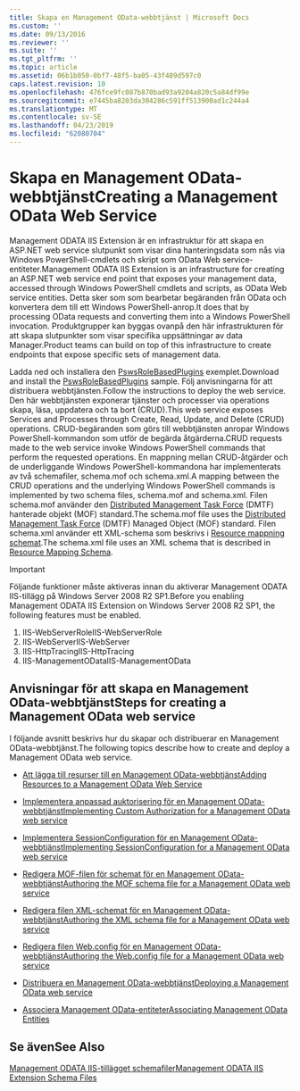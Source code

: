 ```yaml
---
title: Skapa en Management OData-webbtjänst | Microsoft Docs
ms.custom: ''
ms.date: 09/13/2016
ms.reviewer: ''
ms.suite: ''
ms.tgt_pltfrm: ''
ms.topic: article
ms.assetid: 06b1b050-0bf7-48f5-ba05-43f489d597c0
caps.latest.revision: 10
ms.openlocfilehash: 476fce9fc087b870bad93a9204a820c5a84df99e
ms.sourcegitcommit: e7445ba8203da304286c591ff513900ad1c244a4
ms.translationtype: MT
ms.contentlocale: sv-SE
ms.lasthandoff: 04/23/2019
ms.locfileid: "62080704"
---
```

# <a name="creating-a-management-odata-web-service"></a><span data-ttu-id="60446-102">Skapa en Management OData-webbtjänst</span><span class="sxs-lookup"><span data-stu-id="60446-102">Creating a Management OData Web Service</span></span>

<span data-ttu-id="60446-103">Management ODATA IIS Extension är en infrastruktur för att skapa en ASP.NET web service slutpunkt som visar dina hanteringsdata som nås via Windows PowerShell-cmdlets och skript som OData Web service-entiteter.</span><span class="sxs-lookup"><span data-stu-id="60446-103">Management ODATA IIS Extension is an infrastructure for creating an ASP.NET web service end point that exposes your management data, accessed through Windows PowerShell cmdlets and scripts, as OData Web service entities.</span></span> <span data-ttu-id="60446-104">Detta sker som som bearbetar begäranden från OData och konvertera dem till ett Windows PowerShell-anrop.</span><span class="sxs-lookup"><span data-stu-id="60446-104">It does that by processing OData requests and converting them into a Windows PowerShell invocation.</span></span> <span data-ttu-id="60446-105">Produktgrupper kan byggas ovanpå den här infrastrukturen för att skapa slutpunkter som visar specifika uppsättningar av data Manager.</span><span class="sxs-lookup"><span data-stu-id="60446-105">Product teams can build on top of this infrastructure to create endpoints that expose specific sets of management data.</span></span>

<span data-ttu-id="60446-106">Ladda ned och installera den [PswsRoleBasedPlugins](https://code.msdn.microsoft.com:443/windowsdesktop/PswsRoleBasedPlugins-9c79b75a) exemplet.</span><span class="sxs-lookup"><span data-stu-id="60446-106">Download and install the [PswsRoleBasedPlugins](https://code.msdn.microsoft.com:443/windowsdesktop/PswsRoleBasedPlugins-9c79b75a) sample.</span></span> <span data-ttu-id="60446-107">Följ anvisningarna för att distribuera webbtjänsten.</span><span class="sxs-lookup"><span data-stu-id="60446-107">Follow the instructions to deploy the web service.</span></span> <span data-ttu-id="60446-108">Den här webbtjänsten exponerar tjänster och processer via operations skapa, läsa, uppdatera och ta bort (CRUD).</span><span class="sxs-lookup"><span data-stu-id="60446-108">This web service exposes Services and Processes through Create, Read, Update, and Delete (CRUD) operations.</span></span> <span data-ttu-id="60446-109">CRUD-begäranden som görs till webbtjänsten anropar Windows PowerShell-kommandon som utför de begärda åtgärderna.</span><span class="sxs-lookup"><span data-stu-id="60446-109">CRUD requests made to the web service invoke  Windows PowerShell commands that perform the requested operations.</span></span> <span data-ttu-id="60446-110">En mappning mellan CRUD-åtgärder och de underliggande Windows PowerShell-kommandona har implementerats av två schemafiler, schema.mof och schema.xml.</span><span class="sxs-lookup"><span data-stu-id="60446-110">A mapping between the CRUD operations and the underlying Windows PowerShell commands is implemented by two schema files, schema.mof and schema.xml.</span></span> <span data-ttu-id="60446-111">Filen schema.mof använder den [Distributed Management Task Force](https://www.dmtf.org/) (DMTF) hanterade objekt (MOF) standard.</span><span class="sxs-lookup"><span data-stu-id="60446-111">The schema.mof file uses the [Distributed Management  Task Force](https://www.dmtf.org/) (DMTF) Managed Object (MOF) standard.</span></span> <span data-ttu-id="60446-112">Filen schema.xml använder ett XML-schema som beskrivs i [Resource mappning schemat](./resource-mapping-schema.md).</span><span class="sxs-lookup"><span data-stu-id="60446-112">The schema.xml file uses an XML schema that is described in [Resource Mapping Schema](./resource-mapping-schema.md).</span></span>

> [!IMPORTANT]
> <span data-ttu-id="60446-113">Följande funktioner måste aktiveras innan du aktiverar Management ODATA IIS-tillägg på Windows Server 2008 R2 SP1.</span><span class="sxs-lookup"><span data-stu-id="60446-113">Before you enabling Management ODATA IIS Extension on Windows Server 2008 R2 SP1, the following features must be enabled.</span></span>
>
> 1.  <span data-ttu-id="60446-114">IIS-WebServerRole</span><span class="sxs-lookup"><span data-stu-id="60446-114">IIS-WebServerRole</span></span>
> 2.  <span data-ttu-id="60446-115">IIS-WebServer</span><span class="sxs-lookup"><span data-stu-id="60446-115">IIS-WebServer</span></span>
> 3.  <span data-ttu-id="60446-116">IIS-HttpTracing</span><span class="sxs-lookup"><span data-stu-id="60446-116">IIS-HttpTracing</span></span>
> 4.  <span data-ttu-id="60446-117">IIS-ManagementOData</span><span class="sxs-lookup"><span data-stu-id="60446-117">IIS-ManagementOData</span></span>

## <a name="steps-for-creating-a-management-odata-web-service"></a><span data-ttu-id="60446-118">Anvisningar för att skapa en Management OData-webbtjänst</span><span class="sxs-lookup"><span data-stu-id="60446-118">Steps for creating a Management OData web service</span></span>

<span data-ttu-id="60446-119">I följande avsnitt beskrivs hur du skapar och distribuerar en Management OData-webbtjänst.</span><span class="sxs-lookup"><span data-stu-id="60446-119">The following topics describe how to create and deploy a Management OData web service.</span></span>

- [<span data-ttu-id="60446-120">Att lägga till resurser till en Management OData-webbtjänst</span><span class="sxs-lookup"><span data-stu-id="60446-120">Adding Resources to a Management OData Web Service</span></span>](./adding-resources-to-a-management-odata-web-service.md)

- [<span data-ttu-id="60446-121">Implementera anpassad auktorisering för en Management OData-webbtjänst</span><span class="sxs-lookup"><span data-stu-id="60446-121">Implementing Custom Authorization for a Management OData web service</span></span>](./implementing-custom-authorization-for-a-management-odata-web-service.md)

- [<span data-ttu-id="60446-122">Implementera SessionConfiguration för en Management OData-webbtjänst</span><span class="sxs-lookup"><span data-stu-id="60446-122">Implementing SessionConfiguration for a Management OData web service</span></span>](./implementing-sessionconfiguration-for-a-management-odata-web-service.md)

- [<span data-ttu-id="60446-123">Redigera MOF-filen för schemat för en Management OData-webbtjänst</span><span class="sxs-lookup"><span data-stu-id="60446-123">Authoring the MOF schema file for a Management OData web service</span></span>](./authoring-the-mof-schema-file-for-a-management-odata-web-service.md)

- [<span data-ttu-id="60446-124">Redigera filen XML-schemat för en Management OData-webbtjänst</span><span class="sxs-lookup"><span data-stu-id="60446-124">Authoring the XML schema file for a Management OData web service</span></span>](./authoring-the-xml-schema-file-for-a-management-odata-web-service.md)

- [<span data-ttu-id="60446-125">Redigera filen Web.config för en Management OData-webbtjänst</span><span class="sxs-lookup"><span data-stu-id="60446-125">Authoring the Web.config file for a Management OData web service</span></span>](./authoring-the-web-config-file-for-a-management-odata-web-service.md)

- [<span data-ttu-id="60446-126">Distribuera en Management OData-webbtjänst</span><span class="sxs-lookup"><span data-stu-id="60446-126">Deploying a Management OData web service</span></span>](./deploying-a-management-odata-web-service.md)

- [<span data-ttu-id="60446-127">Associera Management OData-entiteter</span><span class="sxs-lookup"><span data-stu-id="60446-127">Associating Management OData Entities</span></span>](./associating-management-odata-entities.md)

## <a name="see-also"></a><span data-ttu-id="60446-128">Se även</span><span class="sxs-lookup"><span data-stu-id="60446-128">See Also</span></span>

[<span data-ttu-id="60446-129">Management ODATA IIS-tillägget schemafiler</span><span class="sxs-lookup"><span data-stu-id="60446-129">Management ODATA IIS Extension Schema Files</span></span>](./management-odata-iis-extension-schema-files.md)
